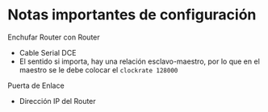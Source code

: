 # Notas importantes de configuración

Enchufar Router con Router
* Cable Serial DCE
* El sentido si importa, hay una relación esclavo-maestro, por lo que en el maestro se le debe colocar el `clockrate 128000`

Puerta de Enlace
* Dirección IP del Router 

